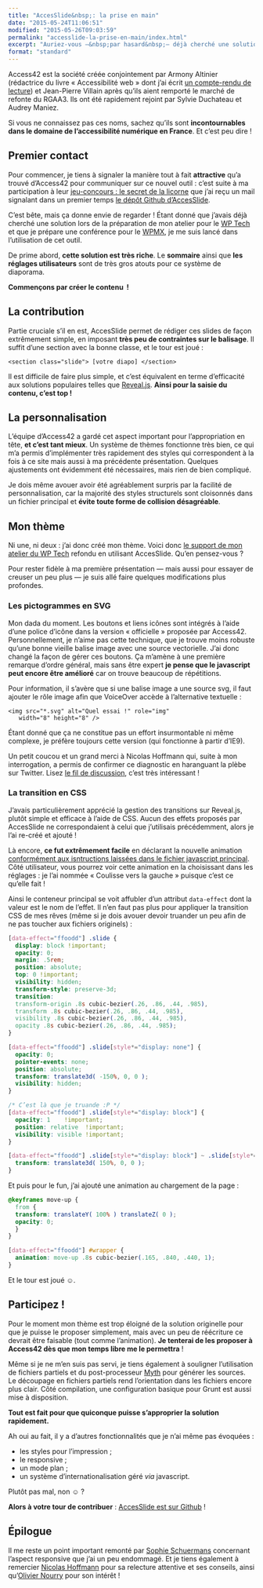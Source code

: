 ```yaml
---
title: "AccesSlide&nbsp;: la prise en main"
date: "2015-05-24T11:06:51"
modified: "2015-05-26T09:03:59"
permalink: "accesslide-la-prise-en-main/index.html"
excerpt: "Auriez-vous ‒&nbsp;par hasard&nbsp;‒ déjà cherché une solution pour créer des diaporamas accessibles&nbsp;? De nombreuses solutions existent, mais aucune n’était réellement satisfaisante… C’est désormais le cas avec [AccesSlide](http://accesslide.net/), dont j’avais découvert l’existence après le petit jeu du 1er avril organisé par [Access42](http://www.access42.net/). Ma première prise en main a été très agréable alors me voilà lancé dans quelques explications et une démonstration pour en vanter les mérites&nbsp;! [Lire la suite de «&nbsp;AccesSlide&nbsp;: la prise en main&nbsp;» →](https://www.ffoodd.fr/accesslide-la-prise-en-main/)"
format: "standard"
---
```

Access42 est la société créée conjointement par Armony Altinier (rédactrice du livre «&nbsp;Accessibilité web&nbsp;» dont j’ai écrit [un compte-rendu de lecture](https://www.ffoodd.fr/lecture-accessibilite-web/)) et Jean-Pierre Villain après qu’ils aient remporté le marché de refonte du RGAA3\. Ils ont été rapidement rejoint par Sylvie Duchateau et Audrey Maniez.

Si vous ne connaissez pas ces noms, sachez qu’ils sont **incontournables dans le domaine de l’accessibilité numérique en France**. Et c’est peu dire&nbsp;!

## Premier contact

Pour commencer, je tiens à signaler la manière tout à fait **attractive** qu’a trouvé d’Access42 pour communiquer sur ce nouvel outil&nbsp;: c’est suite à ma participation à leur [jeu-concours&nbsp;: le secret de la licorne](http://access42.net/MAJ-Jeu-concours-le-secret-de-la-licorne.html) que j’ai reçu un mail signalant dans un premier temps [le dépôt Github d’AccesSlide](https://github.com/access42/AccesSlide).

C’est bête, mais ça donne envie de regarder&nbsp;! Étant donné que j’avais déjà cherché une solution lors de la préparation de mon atelier pour le [WP Tech](http://2014.wptech.fr/) et que je prépare une conférence pour le [WPMX](http://2015.wpmx.org/), je me suis lancé dans l’utilisation de cet outil.

De prime abord, **cette solution est très riche**. Le **sommaire** ainsi que **les réglages utilisateurs** sont de très gros atouts pour ce système de diaporama.

**Commençons par créer le contenu &nbsp;!**

## La contribution

Partie cruciale s’il en est, AccesSlide permet de rédiger ces slides de façon extrêmement simple, en imposant **très peu de contraintes sur le balisage**. Il suffit d’une section avec la bonne classe, et le tour est joué&nbsp;:

```markup
<section class="slide"> [votre diapo] </section>
```

Il est difficile de faire plus simple, et c’est équivalent en terme d’efficacité aux solutions populaires telles que [Reveal.js](http://lab.hakim.se/reveal-js/#/). **Ainsi pour la saisie du contenu, c’est top&nbsp;!**

## La personnalisation

L’équipe d’Access42 a gardé cet aspect important pour l’appropriation en tête, **et c’est tant mieux**. Un système de thèmes fonctionne très bien, ce qui m’a permis d’implémenter très rapidement des styles qui correspondent à la fois à ce site mais aussi à ma précédente présentation. Quelques ajustements ont évidemment été nécessaires, mais rien de bien compliqué.

Je dois même avouer avoir été agréablement surpris par la facilité de personnalisation, car la majorité des styles structurels sont cloisonnés dans un fichier principal et **évite toute forme de collision désagréable**.

## Mon thème

Ni une, ni deux&nbsp;: j’ai donc créé mon thème. Voici donc [le support de mon atelier du WP Tech](https://www.ffoodd.fr/wp-tech/) refondu en utilisant AccesSlide. Qu’en pensez-vous&nbsp;?

Pour rester fidèle à ma première présentation —&nbsp;mais aussi pour essayer de creuser un peu plus&nbsp;— je suis allé faire quelques modifications plus profondes.

### Les pictogrammes en SVG

Mon dada du moment. Les boutons et liens icônes sont intégrés à l’aide d’une police d’icône dans la version «&nbsp;officielle&nbsp;» proposée par Access42. Personnellement, je n’aime pas cette technique, que je trouve moins robuste qu’une bonne vieille balise image avec une source vectorielle. J’ai donc changé la façon de gérer ces boutons. Ça m’amène à une première remarque d’ordre général, mais sans être expert **je pense que le javascript peut encore être amélioré** car on trouve beaucoup de répétitions.

Pour information, il s’avère que si une balise image a une source svg, il faut ajouter le rôle image afin que VoiceOver accède à l’alternative textuelle&nbsp;:

```markup
<img src="*.svg" alt="Quel essai !" role="img" 
   width="8" height="8" />
```

Étant donné que ça ne constitue pas un effort insurmontable ni même complexe, je préfère toujours cette version (qui fonctionne à partir d’IE9).

Un petit coucou et un grand merci à Nicolas Hoffmann qui, suite à mon interrogation, a permis de confirmer ce diagnostic en haranguant la plèbe sur Twitter. Lisez [le fil de discussion](https://twitter.com/Nico3333fr/status/601687531218931712), c’est très intéressant !

### La transition en CSS

J’avais particulièrement apprécié la gestion des transitions sur Reveal.js, plutôt simple et efficace à l’aide de CSS. Aucun des effets proposés par AccesSlide ne correspondaient à celui que j’utilisais précédemment, alors je l’ai re-créé et ajouté&nbsp;!

Là encore, **ce fut extrêmement facile** en déclarant la nouvelle animation [conformément aux isntructions laissées dans le fichier javascript principal](https://github.com/access42/AccesSlide/blob/master/AccesSlide.js#L63). Côté utilisateur, vous pourrez voir cette animation en la choisissant dans les réglages&nbsp;: je l’ai nommée «&nbsp;Coulisse vers la gauche&nbsp;» puisque c’est ce qu’elle fait&nbsp;!

Ainsi le conteneur principal se voit affubler d’un attribut `data-effect` dont la valeur est le nom de l’effet. Il n’en faut pas plus pour appliquer la transition CSS de mes rêves (même si je dois avouer devoir truander un peu afin de ne pas toucher aux fichiers originels)&nbsp;:

```css
[data-effect="ffoodd"] .slide {
  display: block !important;
  opacity: 0;
  margin: .5rem;
  position: absolute;
  top: 0 !important;
  visibility: hidden;
  transform-style: preserve-3d;
  transition: 
  transform-origin .8s cubic-bezier(.26, .86, .44, .985),
  transform .8s cubic-bezier(.26, .86, .44, .985),
  visibility .8s cubic-bezier(.26, .86, .44, .985),
  opacity .8s cubic-bezier(.26, .86, .44, .985);
}

[data-effect="ffoodd"] .slide[style*="display: none"] {
  opacity: 0;
  pointer-events: none;
  position: absolute;
  transform: translate3d( -150%, 0, 0 );
  visibility: hidden;
}

/* C’est là que je truande :P */
[data-effect="ffoodd"] .slide[style*="display: block"] {
  opacity: 1    !important;
  position: relative  !important;
  visibility: visible !important;
}

[data-effect="ffoodd"] .slide[style*="display: block"] ~ .slide[style*="display: none"] {
  transform: translate3d( 150%, 0, 0 );
}
```

Et puis pour le fun, j’ai ajouté une animation au chargement de la page&nbsp;:

```css
@keyframes move-up {
  from {
  transform: translateY( 100% ) translateZ( 0 );
  opacity: 0;
  }
}

[data-effect="ffoodd"] #wrapper {
  animation: move-up .8s cubic-bezier(.165, .840, .440, 1);
}
```

Et le tour est joué&nbsp;☺.

## Participez&nbsp;!

Pour le moment mon thème est trop éloigné de la solution originelle pour que je puisse le proposer simplement, mais avec un peu de réécriture ce devrait être faisable (tout comme l’animation). **Je tenterai de les proposer à Access42 dès que mon temps libre me le permettra**&nbsp;!

Même si je ne m’en suis pas servi, je tiens également à souligner l’utilisation de fichiers partiels et du post-processeur [Myth](http://www.myth.io/) pour générer les sources. Le découpage en fichiers partiels rend l’orientation dans les fichiers encore plus clair. Côté compilation, une configuration basique pour Grunt est aussi mise à disposition.

**Tout est fait pour que quiconque puisse s’approprier la solution rapidement.**

Ah oui au fait, il y a d’autres fonctionnalités que je n’ai même pas évoquées&nbsp;:

* les styles pour l’impression&nbsp;;
* le responsive&nbsp;;
* un mode plan&nbsp;;
* un système d’internationalisation géré _via_ javascript.

Plutôt pas mal, non&nbsp;☺&nbsp;?

**Alors à votre tour de contribuer**&nbsp;: [AccesSlide est sur Github](https://github.com/access42/AccesSlide)&nbsp;!

## Épilogue

Il me reste un point important remonté par [Sophie Schuermans](http://anysurfer.be/fr) concernant l’aspect responsive que j’ai un peu endommagé. Et je tiens également à remercier [Nicolas Hoffmann](http://www.nicolas-hoffmann.net/source/) pour sa relecture attentive et ses conseils, ainsi qu’[Olivier Nourry](http://accessiblog.fr/) pour son intérêt&nbsp;!